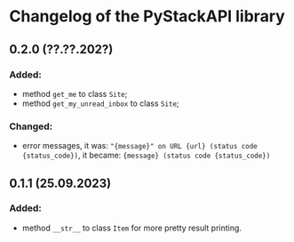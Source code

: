 # Changelog of the PyStackAPI library

## 0.2.0 (??.??.202?)

### Added:

 + method `get_me` to class `Site`;
 + method `get_my_unread_inbox` to class `Site`;

### Changed:

 + error messages, it was: `"{message}" on URL {url} (status code {status_code})`, it became: `{message} (status code {status_code})`

## 0.1.1 (25.09.2023)

### Added:

 + method `__str__` to class `Item` for more pretty result printing.
